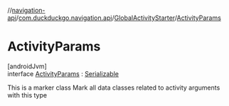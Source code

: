 //[navigation-api](../../../../index.md)/[com.duckduckgo.navigation.api](../../index.md)/[GlobalActivityStarter](../index.md)/[ActivityParams](index.md)

# ActivityParams

[androidJvm]\
interface [ActivityParams](index.md) : [Serializable](https://developer.android.com/reference/kotlin/java/io/Serializable.html)

This is a marker class Mark all data classes related to activity arguments with this type
